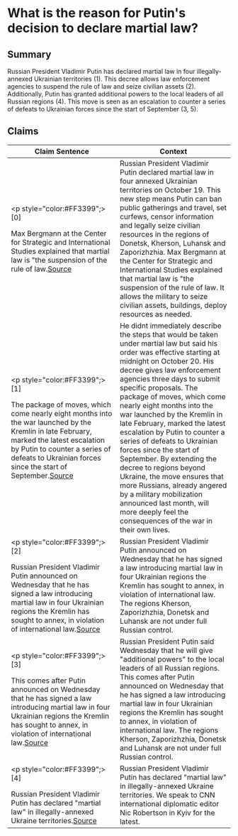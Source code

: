 # What is the reason for Putin's decision to declare martial law?

## Summary
Russian President Vladimir Putin has declared martial law in four illegally-annexed Ukrainian territories (1). This decree allows law enforcement agencies to suspend the rule of law and seize civilian assets (2). Additionally, Putin has granted additional powers to the local leaders of all Russian regions (4). This move is seen as an escalation to counter a series of defeats to Ukrainian forces since the start of September (3, 5).

## Claims
| Claim Sentence | Context |
|---|---|
|<p style="color:#FF3399";>[0]</p>Max Bergmann at the Center for Strategic and International Studies explained that martial law is "the suspension of the rule of law.<a href="https://www.thetrumpet.com/26293-putin-declares-martial-law-in-ukraine" target="_blank">Source</a>| Russian President Vladimir Putin declared martial law in four annexed Ukrainian territories on October 19. This new step means Putin can ban public gatherings and travel, set curfews, censor information and legally seize civilian resources in the regions of Donetsk, Kherson, Luhansk and Zaporizhzhia. Max Bergmann at the Center for Strategic and International Studies explained that martial law is "the suspension of the rule of law. It allows the military to seize civilian assets, buildings, deploy resources as needed.|
|<p style="color:#FF3399";>[1]</p>The package of moves, which come nearly eight months into the war launched by the Kremlin in late February, marked the latest escalation by Putin to counter a series of defeats to Ukrainian forces since the start of September.<a href="https://www.rferl.org/a/ukraine-russia-drone-attacks/32090900.html" target="_blank">Source</a>| He didnt immediately describe the steps that would be taken under martial law but said his order was effective starting at midnight on October 20. His decree gives law enforcement agencies three days to submit specific proposals. The package of moves, which come nearly eight months into the war launched by the Kremlin in late February, marked the latest escalation by Putin to counter a series of defeats to Ukrainian forces since the start of September. By extending the decree to regions beyond Ukraine, the move ensures that more Russians, already angered by a military mobilization announced last month, will more deeply feel the consequences of the war in their own lives.|
|<p style="color:#FF3399";>[2]</p>Russian President Vladimir Putin announced on Wednesday that he has signed a law introducing martial law in four Ukrainian regions the Kremlin has sought to annex, in violation of international law.<a href="https://www.cnn.com/europe/live-news/russia-ukraine-war-news-10-19-22/h_f5c56f5ecd1176ed411c4cea123ec739" target="_blank">Source</a>| Russian President Vladimir Putin announced on Wednesday that he has signed a law introducing martial law in four Ukrainian regions the Kremlin has sought to annex, in violation of international law. The regions Kherson, Zaporizhzhia, Donetsk and Luhansk are not under full Russian control.|
|<p style="color:#FF3399";>[3]</p>This comes after Putin announced on Wednesday that he has signed a law introducing martial law in four Ukrainian regions the Kremlin has sought to annex, in violation of international law.<a href="https://www.cnn.com/europe/live-news/russia-ukraine-war-news-10-19-22/h_a1cffdb1541473b34054e39897718dbc" target="_blank">Source</a>| Russian President Putin said Wednesday that he will give "additional powers" to the local leaders of all Russian regions. This comes after Putin announced on Wednesday that he has signed a law introducing martial law in four Ukrainian regions the Kremlin has sought to annex, in violation of international law. The regions Kherson, Zaporizhzhia, Donetsk and Luhansk are not under full Russian control.|
|<p style="color:#FF3399";>[4]</p>Russian President Vladimir Putin has declared "martial law" in illegally-annexed Ukraine territories.<a href="https://www.wbur.org/hereandnow/2022/10/19/martial-law-ukraine" target="_blank">Source</a>| Russian President Vladimir Putin has declared "martial law" in illegally-annexed Ukraine territories. We speak to CNN international diplomatic editor Nic Robertson in Kyiv for the latest.|
